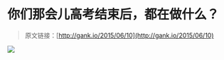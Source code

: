 # 你们那会儿高考结束后，都在做什么？

> 原文链接：[http://gank.io/2015/06/10](http://gank.io/2015/06/10)

![](http://ww1.sinaimg.cn/large/7a8aed7bgw1esxxiw20rej20qo0hstcp.jpg)

